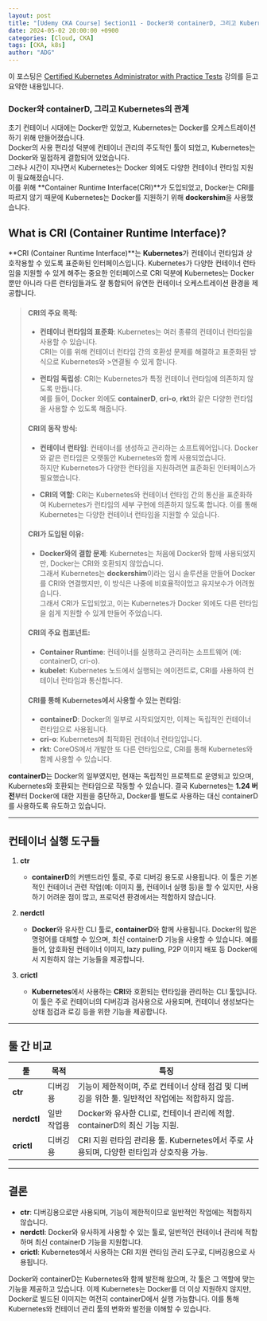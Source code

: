 ```yaml
---
layout: post
title: "[Udemy CKA Course] Section11 - Docker와 containerD, 그리고 Kubernetes: 컨테이너 런타임의 변화"
date: 2024-05-02 20:00:00 +0900
categories: [Cloud, CKA]
tags: [CKA, k8s]
author: "ADG"
---
```

이 포스팅은 [Certified Kubernetes Administrator with Practice Tests](https://www.udemy.com/course/certified-kubernetes-administrator-with-practice-tests/) 강의를 듣고 요약한 내용입니다.

### Docker와 containerD, 그리고 Kubernetes의 관계

초기 컨테이너 시대에는 Docker만 있었고, Kubernetes는 Docker를 오케스트레이션하기 위해 만들어졌습니다.  
Docker의 사용 편리성 덕분에 컨테이너 관리의 주도적인 툴이 되었고, Kubernetes는 Docker와 밀접하게 결합되어 있었습니다.  
그러나 시간이 지나면서 Kubernetes는 Docker 외에도 다양한 컨테이너 런타임 지원이 필요해졌습니다.  
이를 위해 **Container Runtime Interface(CRI)**가 도입되었고, Docker는 CRI를 따르지 않기 때문에 Kubernetes는 Docker를 지원하기 위해 **dockershim**을 사용했습니다.

## What is CRI (Container Runtime Interface)?

**CRI (Container Runtime Interface)**는 **Kubernetes**가 컨테이너 런타임과 상호작용할 수 있도록 표준화된 인터페이스입니다. Kubernetes가 다양한 컨테이너 런타임을 지원할 수 있게 해주는 중요한 인터페이스로 CRI 덕분에 Kubernetes는 Docker뿐만 아니라 다른 런타임들과도 잘 통합되어 유연한 컨테이너 오케스트레이션 환경을 제공합니다.

>#### CRI의 주요 목적:
>- **컨테이너 런타임의 표준화**: Kubernetes는 여러 종류의 컨테이너 런타임을 사용할 수 있습니다.  
>CRI는 이를 위해 컨테이너 런타임 간의 호환성 문제를 해결하고 표준화된 방식으로 Kubernetes와 >연결될 수 있게 합니다.
>  
>- **런타임 독립성**: CRI는 Kubernetes가 특정 컨테이너 런타임에 의존하지 않도록 만듭니다.  
>예를 들어, Docker 외에도 **containerD**, **cri-o**, **rkt**와 같은 다양한 런타임을 사용할 수 있도록 해줍니다.
>
>#### CRI의 동작 방식:
>- **컨테이너 런타임**: 컨테이너를 생성하고 관리하는 소프트웨어입니다. Docker와 같은 런타임은 오랫동안 Kubernetes와 함께 사용되었습니다.  
>하지만 Kubernetes가 다양한 런타임을 지원하려면 표준화된 인터페이스가 필요했습니다.
>  
>- **CRI의 역할**: CRI는 Kubernetes와 컨테이너 런타임 간의 통신을 표준화하여 Kubernetes가 런타임의 세부 구현에 의존하지 않도록 합니다. 이를 통해 Kubernetes는 다양한 컨테이너 런타임을 지원할 수 있습니다.
>
>#### CRI가 도입된 이유:
>- **Docker와의 결합 문제**: Kubernetes는 처음에 Docker와 함께 사용되었지만, Docker는 CRI와 호환되지 않았습니다.  
>그래서 Kubernetes는 **dockershim**이라는 임시 솔루션을 만들어 Docker를 CRI와 연결했지만, 이 방식은 나중에 비효율적이었고 유지보수가 어려웠습니다.  
>그래서 CRI가 도입되었고, 이는 Kubernetes가 Docker 외에도 다른 런타임을 쉽게 지원할 수 있게 만들어 주었습니다.
>
>#### CRI의 주요 컴포넌트:
>- **Container Runtime**: 컨테이너를 실행하고 관리하는 소프트웨어 (예: containerD, cri-o).
>- **kubelet**: Kubernetes 노드에서 실행되는 에이전트로, CRI를 사용하여 컨테이너 런타임과 통신합니다.
>
>#### CRI를 통해 Kubernetes에서 사용할 수 있는 런타임:
>- **containerD**: Docker의 일부로 시작되었지만, 이제는 독립적인 컨테이너 런타임으로 사용됩니다.
>- **cri-o**: Kubernetes에 최적화된 컨테이너 런타임입니다.
>- **rkt**: CoreOS에서 개발한 또 다른 런타임으로, CRI를 통해 Kubernetes와 함께 사용할 수 있습니다.

**containerD**는 Docker의 일부였지만, 현재는 독립적인 프로젝트로 운영되고 있으며, Kubernetes와 호환되는 런타임으로 작동할 수 있습니다. 결국 Kubernetes는 **1.24 버전**부터 Docker에 대한 지원을 중단하고, Docker를 별도로 사용하는 대신 containerD를 사용하도록 유도하고 있습니다.

---

## 컨테이너 실행 도구들

1. **ctr**
   - **containerD**의 커맨드라인 툴로, 주로 디버깅 용도로 사용됩니다.
     이 툴은 기본적인 컨테이너 관련 작업(예: 이미지 풀, 컨테이너 실행 등)을 할 수 있지만, 사용하기 어려운 점이 많고, 프로덕션 환경에서는 적합하지 않습니다.
   
2. **nerdctl**
   - **Docker**와 유사한 CLI 툴로, **containerD**와 함께 사용됩니다.
     Docker의 많은 명령어를 대체할 수 있으며, 최신 containerD 기능을 사용할 수 있습니다.
     예를 들어, 암호화된 컨테이너 이미지, lazy pulling, P2P 이미지 배포 등 Docker에서 지원하지 않는 기능들을 제공합니다.

3. **crictl**
   - **Kubernetes**에서 사용하는 **CRI**와 호환되는 런타임을 관리하는 CLI 툴입니다.
     이 툴은 주로 컨테이너의 디버깅과 검사용으로 사용되며, 컨테이너 생성보다는 상태 점검과 로깅 등을 위한 기능을 제공합니다. 

---

## 툴 간 비교

| 툴          | 목적        | 특징                                                                                             |
| ----------- | ----------- | ------------------------------------------------------------------------------------------------ |
| **ctr**     | 디버깅용    | 기능이 제한적이며, 주로 컨테이너 상태 점검 및 디버깅을 위한 툴. 일반적인 작업에는 적합하지 않음. |
| **nerdctl** | 일반 작업용 | Docker와 유사한 CLI로, 컨테이너 관리에 적합. containerD의 최신 기능 지원.                        |
| **crictl**  | 디버깅용    | CRI 지원 런타임 관리용 툴. Kubernetes에서 주로 사용되며, 다양한 런타임과 상호작용 가능.          |

---

## 결론

- **ctr**: 디버깅용으로만 사용되며, 기능이 제한적이므로 일반적인 작업에는 적합하지 않습니다.
- **nerdctl**: Docker와 유사하게 사용할 수 있는 툴로, 일반적인 컨테이너 관리에 적합하며 최신 containerD 기능을 지원합니다.
- **crictl**: Kubernetes에서 사용하는 CRI 지원 런타임 관리 도구로, 디버깅용으로 사용됩니다.

Docker와 containerD는 Kubernetes와 함께 발전해 왔으며, 각 툴은 그 역할에 맞는 기능을 제공하고 있습니다.
이제 Kubernetes는 Docker를 더 이상 지원하지 않지만, Docker로 빌드된 이미지는 여전히 containerD에서 실행 가능합니다.
이를 통해 Kubernetes와 컨테이너 관리 툴의 변화와 발전을 이해할 수 있습니다.
